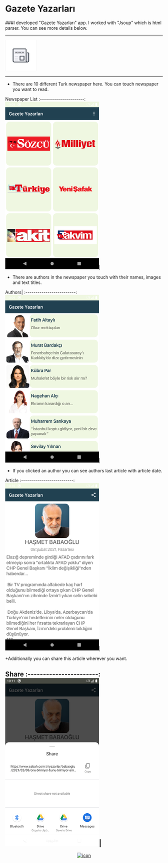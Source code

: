 # Gazete Yazarları
###I developed "Gazete Yazarları" app. I worked with "Jsoup" which is html parser. You can see more details below.

---
<img src="/app/src/main/res/drawable-xxxhdpi/appicon.png" width="100">

---
+ There are 10 different Turk newspaper here. You can touch newspaper you want to read.

Newspaper List
:----------------------:
<img src="/img/gazeteler.png" width="300">|

  
+ There are authors in the newspaper you touch with their names, images and text titles.

Authors|
:-------------------------:
<img src="/img/yazarlar.png" width="300">|



+ If you clicked an author you can see authors last article with article date.

Article
:--------------------------:
<img src="/img/yazi.png" width="300">|


+Additionally you can share this article wherever you want.

Share
:-----------------------:
<img src="/img/paylas.png" width="300">|
---
<div align = "center">
    <a href="http://farukcuha.github.io/?i=1"><img src="https://i.ibb.co/nwWY8F7/Varl-k-5-4x-removebg.jpg" alt="icon" width="75"></a>
</div>


